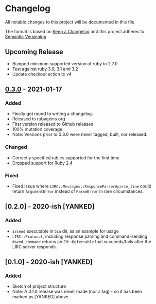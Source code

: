 # Changelog
All notable changes to this project will be documented in this file.

The format is based on [Keep a Changelog](https://keepachangelog.com/en/1.0.0/)
and this project adheres to [Semantic Versioning](https://semver.org/spec/v2.0.0.html).

## Upcoming Release
- Bumped minimum supported version of ruby to 2.7.0
- Test against ruby 3.0, 3.1 and 3.2
- Update checkout action to v4

## [0.3.0] - 2021-01-17

### Added
- Finally got round to writing a changelog.
- Released to rubygems.org
- First version released to Github releases
- 100% mutation coverage
- Note: Versions prior to 0.3.0 were never tagged, built, nor released.

### Changed
- Correctly specified rubies supported for the first time.
- Dropped support for Ruby 2.4

### Fixed
- Fixed issue where `LIRC::Messages::ResponseParser#parse_line` could return
  `ArgumentError` instead of `ParseError` in rare circumstances.


## [0.2.0] - 2020-ish [YANKED]

### Added

- `irsend` executable in `bin` dir, as an example for usage
- `LIRC::Protocol`, including response parsing and command-sending.
  `#send_command` returns an `EM::Deferrable` that succeeds/fails after the LIRC
  server responds.


## [0.1.0] - 2020-ish [YANKED]

### Added

- Sketch of project structure
- Note: A 0.1.0 release was never made (nor a tag) - so it has been marked as
  [YANKED] above.


[0.3.0]: https://github.com/telyn/ruby-lirc/releases/v0.3.0
